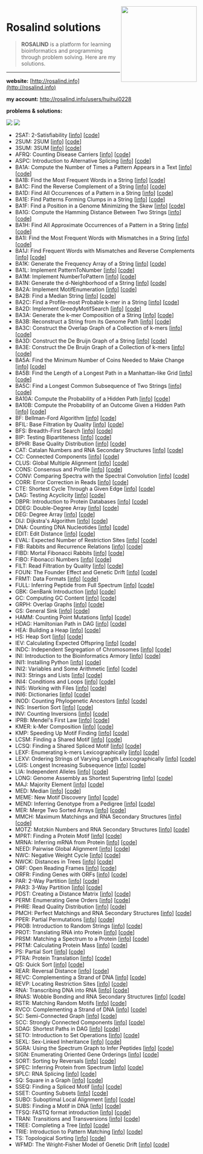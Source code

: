 <img src="http://rosalind.info/static/img/logo.png?v=1560257990"  width=200 align="right">

# Rosalind solutions


> **ROSALIND** is a platform for learning bioinformatics and programming through problem solving. Here are my solutions.
***
**website:** [http://rosalind.info](http://rosalind.info)

**my account:** http://rosalind.info/users/huihui0228

**problems & solutions:** 

<img src="https://img.shields.io/badge/language-python-blue.svg" style="zoom:100%;" /> <img src="https://img.shields.io/badge/counts-146-brightgreen.svg" style="zoom:100%;" />

* 2SAT: 2-Satisfiability [[info](http://rosalind.info/problems/2sat/)] [[code](https://github.com/zonghui0228/Rosalind-Solutions/blob/master/code/rosalind_2sat.py)]
* 2SUM: 2SUM [[info](http://rosalind.info/problems/2sum/)] [[code](https://github.com/zonghui0228/Rosalind-Solutions/blob/master/code/rosalind_2sum.py)]
* 3SUM: 3SUM [[info](http://rosalind.info/problems/3sum/)] [[code](https://github.com/zonghui0228/Rosalind-Solutions/blob/master/code/rosalind_3sum.py)]
* AFRQ: Counting Disease Carriers [[info](http://rosalind.info/problems/afrq/)] [[code](https://github.com/zonghui0228/Rosalind-Solutions/blob/master/code/rosalind_afrq.py)]
* ASPC: Introduction to Alternative Splicing [[info](http://rosalind.info/problems/aspc/)] [[code](https://github.com/zonghui0228/Rosalind-Solutions/blob/master/code/rosalind_aspc.py)]
* BA1A: Compute the Number of Times a Pattern Appears in a Text [[info](http://rosalind.info/problems/ba1a/)] [[code](https://github.com/zonghui0228/Rosalind-Solutions/blob/master/code/rosalind_ba1a.py)]
* BA1B: Find the Most Frequent Words in a String [[info](http://rosalind.info/problems/ba1b/)] [[code](https://github.com/zonghui0228/Rosalind-Solutions/blob/master/code/rosalind_ba1b.py)]
* BA1C: Find the Reverse Complement of a String [[info](http://rosalind.info/problems/ba1c/)] [[code](https://github.com/zonghui0228/Rosalind-Solutions/blob/master/code/rosalind_ba1c.py)]
* BA1D: Find All Occurrences of a Pattern in a String [[info](http://rosalind.info/problems/ba1d/)] [[code](https://github.com/zonghui0228/Rosalind-Solutions/blob/master/code/rosalind_ba1d.py)]
* BA1E: Find Patterns Forming Clumps in a String [[info](http://rosalind.info/problems/ba1e/)] [[code](https://github.com/zonghui0228/Rosalind-Solutions/blob/master/code/rosalind_ba1e.py)]
* BA1F: Find a Position in a Genome Minimizing the Skew [[info](http://rosalind.info/problems/ba1f/)] [[code](https://github.com/zonghui0228/Rosalind-Solutions/blob/master/code/rosalind_ba1f.py)]
* BA1G: Compute the Hamming Distance Between Two Strings [[info](http://rosalind.info/problems/ba1g/)] [[code](https://github.com/zonghui0228/Rosalind-Solutions/blob/master/code/rosalind_ba1g.py)]
* BA1H: Find All Approximate Occurrences of a Pattern in a String [[info](http://rosalind.info/problems/ba1h/)] [[code](https://github.com/zonghui0228/Rosalind-Solutions/blob/master/code/rosalind_ba1h.py)]
* BA1I: Find the Most Frequent Words with Mismatches in a String [[info](http://rosalind.info/problems/ba1i/)] [[code](https://github.com/zonghui0228/Rosalind-Solutions/blob/master/code/rosalind_ba1i.py)]
* BA1J: Find Frequent Words with Mismatches and Reverse Complements [[info](http://rosalind.info/problems/ba1j/)] [[code](https://github.com/zonghui0228/Rosalind-Solutions/blob/master/code/rosalind_ba1j.py)]
* BA1K: Generate the Frequency Array of a String [[info](http://rosalind.info/problems/ba1k/)] [[code](https://github.com/zonghui0228/Rosalind-Solutions/blob/master/code/rosalind_ba1k.py)]
* BA1L: Implement PatternToNumber [[info](http://rosalind.info/problems/ba1l/)] [[code](https://github.com/zonghui0228/Rosalind-Solutions/blob/master/code/rosalind_ba1l.py)]
* BA1M: Implement NumberToPattern [[info](http://rosalind.info/problems/ba1m/)] [[code](https://github.com/zonghui0228/Rosalind-Solutions/blob/master/code/rosalind_ba1m.py)]
* BA1N: Generate the d-Neighborhood of a String [[info](http://rosalind.info/problems/ba1n/)] [[code](https://github.com/zonghui0228/Rosalind-Solutions/blob/master/code/rosalind_ba1n.py)]
* BA2A: Implement MotifEnumeration [[info](http://rosalind.info/problems/ba2a/)] [[code](https://github.com/zonghui0228/Rosalind-Solutions/blob/master/code/rosalind_ba2a.py)]
* BA2B: Find a Median String [[info](http://rosalind.info/problems/ba2b/)] [[code](https://github.com/zonghui0228/Rosalind-Solutions/blob/master/code/rosalind_ba2b.py)]
* BA2C: Find a Profile-most Probable k-mer in a String [[info](http://rosalind.info/problems/ba2c/)] [[code](https://github.com/zonghui0228/Rosalind-Solutions/blob/master/code/rosalind_ba2c.py)]
* BA2D: Implement GreedyMotifSearch [[info](http://rosalind.info/problems/ba2d/)] [[code](https://github.com/zonghui0228/Rosalind-Solutions/blob/master/code/rosalind_ba2d.py)]
* BA3A: Generate the k-mer Composition of a String [[info](http://rosalind.info/problems/ba3a/)] [[code](https://github.com/zonghui0228/Rosalind-Solutions/blob/master/code/rosalind_ba3a.py)]
* BA3B: Reconstruct a String from its Genome Path [[info](http://rosalind.info/problems/ba3b/)] [[code](https://github.com/zonghui0228/Rosalind-Solutions/blob/master/code/rosalind_ba3b.py)]
* BA3C: Construct the Overlap Graph of a Collection of k-mers [[info](http://rosalind.info/problems/ba3c/)] [[code](https://github.com/zonghui0228/Rosalind-Solutions/blob/master/code/rosalind_ba3c.py)]
* BA3D: Construct the De Bruijn Graph of a String [[info](http://rosalind.info/problems/ba3d/)] [[code](https://github.com/zonghui0228/Rosalind-Solutions/blob/master/code/rosalind_ba3d.py)]
* BA3E: Construct the De Bruijn Graph of a Collection of k-mers [[info](http://rosalind.info/problems/ba3e/)] [[code](https://github.com/zonghui0228/Rosalind-Solutions/blob/master/code/rosalind_ba3e.py)]
* BA5A: Find the Minimum Number of Coins Needed to Make Change [[info](http://rosalind.info/problems/ba5a/)] [[code](https://github.com/zonghui0228/Rosalind-Solutions/blob/master/code/rosalind_ba5a.py)]
* BA5B: Find the Length of a Longest Path in a Manhattan-like Grid [[info](http://rosalind.info/problems/ba5b/)] [[code](https://github.com/zonghui0228/Rosalind-Solutions/blob/master/code/rosalind_ba5b.py)]
* BA5C: Find a Longest Common Subsequence of Two Strings [[info](http://rosalind.info/problems/ba5c/)] [[code](https://github.com/zonghui0228/Rosalind-Solutions/blob/master/code/rosalind_ba5c.py)]
* BA10A: Compute the Probability of a Hidden Path [[info](http://rosalind.info/problems/ba10a/)] [[code](https://github.com/zonghui0228/Rosalind-Solutions/blob/master/code/rosalind_ba10a.py)]
* BA10B: Compute the Probability of an Outcome Given a Hidden Path [[info](http://rosalind.info/problems/ba10b/)] [[code](https://github.com/zonghui0228/Rosalind-Solutions/blob/master/code/rosalind_ba10b.py)]
* BF: Bellman-Ford Algorithm [[info](http://rosalind.info/problems/bf/)] [[code](https://github.com/zonghui0228/Rosalind-Solutions/blob/master/code/rosalind_bf.py)]
* BFIL: Base Filtration by Quality [[info](http://rosalind.info/problems/bfil/)] [[code](https://github.com/zonghui0228/Rosalind-Solutions/blob/master/code/rosalind_bfil.py)]
* BFS: Breadth-First Search [[info](http://rosalind.info/problems/bfs/)] [[code](https://github.com/zonghui0228/Rosalind-Solutions/blob/master/code/rosalind_bfs.py)]
* BIP: Testing Bipartiteness [[info](http://rosalind.info/problems/bip/)] [[code](https://github.com/zonghui0228/Rosalind-Solutions/blob/master/code/rosalind_bip.py)]
* BPHR: Base Quality Distribution [[info](http://rosalind.info/problems/bphr/)] [[code](https://github.com/zonghui0228/Rosalind-Solutions/blob/master/code/rosalind_bphr.py)]
* CAT: Catalan Numbers and RNA Secondary Structures [[info](http://rosalind.info/problems/cat/)] [[code](https://github.com/zonghui0228/Rosalind-Solutions/blob/master/code/rosalind_cat.py)]
* CC: Connected Components [[info](http://rosalind.info/problems/cc/)] [[code](https://github.com/zonghui0228/Rosalind-Solutions/blob/master/code/rosalind_cc.py)]
* CLUS: Global Multiple Alignment [[info](http://rosalind.info/problems/clus/)] [[code](https://github.com/zonghui0228/Rosalind-Solutions/blob/master/code/rosalind_clus.py)]
* CONS: Consensus and Profile [[info](http://rosalind.info/problems/cons/)] [[code](https://github.com/zonghui0228/Rosalind-Solutions/blob/master/code/rosalind_cons.py)]
* CONV: Comparing Spectra with the Spectral Convolution [[info](http://rosalind.info/problems/conv/)] [[code](https://github.com/zonghui0228/Rosalind-Solutions/blob/master/code/rosalind_conv.py)]
* CORR: Error Correction in Reads [[info](http://rosalind.info/problems/corr/)] [[code](https://github.com/zonghui0228/Rosalind-Solutions/blob/master/code/rosalind_corr.py)]
* CTE: Shortest Cycle Through a Given Edge [[info](http://rosalind.info/problems/cte/)] [[code](https://github.com/zonghui0228/Rosalind-Solutions/blob/master/code/rosalind_cte.py)]
* DAG: Testing Acyclicity [[info](http://rosalind.info/problems/dag/)] [[code](https://github.com/zonghui0228/Rosalind-Solutions/blob/master/code/rosalind_dag.py)]
* DBPR: Introduction to Protein Databases [[info](http://rosalind.info/problems/dbpr/)] [[code](https://github.com/zonghui0228/Rosalind-Solutions/blob/master/code/rosalind_dbpr.py)]
* DDEG: Double-Degree Array [[info](http://rosalind.info/problems/ddeg/)] [[code](https://github.com/zonghui0228/Rosalind-Solutions/blob/master/code/rosalind_ddeg.py)]
* DEG: Degree Array [[info](http://rosalind.info/problems/deg/)] [[code](https://github.com/zonghui0228/Rosalind-Solutions/blob/master/code/rosalind_deg.py)]
* DIJ: Dijkstra's Algorithm [[info](http://rosalind.info/problems/dij/)] [[code](https://github.com/zonghui0228/Rosalind-Solutions/blob/master/code/rosalind_dij.py)]
* DNA: Counting DNA Nucleotides [[info](http://rosalind.info/problems/dna/)] [[code](https://github.com/zonghui0228/Rosalind-Solutions/blob/master/code/rosalind_dna.py)]
* EDIT: Edit Distance [[info](http://rosalind.info/problems/edit/)] [[code](https://github.com/zonghui0228/Rosalind-Solutions/blob/master/code/rosalind_edit.py)]
* EVAL: Expected Number of Restriction Sites [[info](http://rosalind.info/problems/eval/)] [[code](https://github.com/zonghui0228/Rosalind-Solutions/blob/master/code/rosalind_eval.py)]
* FIB: Rabbits and Recurrence Relations [[info](http://rosalind.info/problems/fib/)] [[code](https://github.com/zonghui0228/Rosalind-Solutions/blob/master/code/rosalind_fib.py)]
* FIBD: Mortal Fibonacci Rabbits [[info](http://rosalind.info/problems/fibd/)] [[code](https://github.com/zonghui0228/Rosalind-Solutions/blob/master/code/rosalind_fibd.py)]
* FIBO: Fibonacci Numbers [[info](http://rosalind.info/problems/fibo/)] [[code](https://github.com/zonghui0228/Rosalind-Solutions/blob/master/code/rosalind_fibo.py)]
* FILT: Read Filtration by Quality [[info](http://rosalind.info/problems/filt/)] [[code](https://github.com/zonghui0228/Rosalind-Solutions/blob/master/code/rosalind_filt.py)]
* FOUN: The Founder Effect and Genetic Drift [[info](http://rosalind.info/problems/foun/)] [[code](https://github.com/zonghui0228/Rosalind-Solutions/blob/master/code/rosalind_foun.py)]
* FRMT: Data Formats [[info](http://rosalind.info/problems/frmt/)] [[code](https://github.com/zonghui0228/Rosalind-Solutions/blob/master/code/rosalind_frmt.py)]
* FULL: Inferring Peptide from Full Spectrum [[info](http://rosalind.info/problems/full/)] [[code](https://github.com/zonghui0228/Rosalind-Solutions/blob/master/code/rosalind_full.py)]
* GBK: GenBank Introduction [[info](http://rosalind.info/problems/gbk/)] [[code](https://github.com/zonghui0228/Rosalind-Solutions/blob/master/code/rosalind_gbk.py)]
* GC: Computing GC Content [[info](http://rosalind.info/problems/gc/)] [[code](https://github.com/zonghui0228/Rosalind-Solutions/blob/master/code/rosalind_gc.py)]
* GRPH: Overlap Graphs [[info](http://rosalind.info/problems/grph/)] [[code](https://github.com/zonghui0228/Rosalind-Solutions/blob/master/code/rosalind_grph.py)]
* GS: General Sink [[info](http://rosalind.info/problems/gs/)] [[code](https://github.com/zonghui0228/Rosalind-Solutions/blob/master/code/rosalind_gs.py)]
* HAMM: Counting Point Mutations [[info](http://rosalind.info/problems/hamm/)] [[code](https://github.com/zonghui0228/Rosalind-Solutions/blob/master/code/rosalind_hamm.py)]
* HDAG: Hamiltonian Path in DAG [[info](http://rosalind.info/problems/hdag/)] [[code](https://github.com/zonghui0228/Rosalind-Solutions/blob/master/code/rosalind_hdag.py)]
* HEA: Building a Heap [[info](http://rosalind.info/problems/hea/)] [[code](https://github.com/zonghui0228/Rosalind-Solutions/blob/master/code/rosalind_hea.py)]
* HS: Heap Sort [[info](http://rosalind.info/problems/hs/)] [[code](https://github.com/zonghui0228/Rosalind-Solutions/blob/master/code/rosalind_hs.py)]
* IEV: Calculating Expected Offspring [[info](http://rosalind.info/problems/iev/)] [[code](https://github.com/zonghui0228/Rosalind-Solutions/blob/master/code/rosalind_iev.py)]
* INDC: Independent Segregation of Chromosomes [[info](http://rosalind.info/problems/indc/)] [[code](https://github.com/zonghui0228/Rosalind-Solutions/blob/master/code/rosalind_indc.py)]
* INI: Introduction to the Bioinformatics Armory [[info](http://rosalind.info/problems/ini/)] [[code](https://github.com/zonghui0228/Rosalind-Solutions/blob/master/code/rosalind_ini.py)]
* INI1: Installing Python [[info](http://rosalind.info/problems/ini1/)] [[code](https://github.com/zonghui0228/Rosalind-Solutions/blob/master/code/rosalind_ini1.py)]
* INI2: Variables and Some Arithmetic [[info](http://rosalind.info/problems/ini2/)] [[code](https://github.com/zonghui0228/Rosalind-Solutions/blob/master/code/rosalind_ini2.py)]
* INI3: Strings and Lists [[info](http://rosalind.info/problems/ini3/)] [[code](https://github.com/zonghui0228/Rosalind-Solutions/blob/master/code/rosalind_ini3.py)]
* INI4: Conditions and Loops [[info](http://rosalind.info/problems/ini4/)] [[code](https://github.com/zonghui0228/Rosalind-Solutions/blob/master/code/rosalind_ini4.py)]
* INI5: Working with Files [[info](http://rosalind.info/problems/ini5/)] [[code](https://github.com/zonghui0228/Rosalind-Solutions/blob/master/code/rosalind_ini5.py)]
* INI6: Dictionaries [[info](http://rosalind.info/problems/ini6/)] [[code](https://github.com/zonghui0228/Rosalind-Solutions/blob/master/code/rosalind_ini6.py)]
* INOD: Counting Phylogenetic Ancestors [[info](http://rosalind.info/problems/inod/)] [[code](https://github.com/zonghui0228/Rosalind-Solutions/blob/master/code/rosalind_inod.py)]
* INS: Insertion Sort [[info](http://rosalind.info/problems/ins/)] [[code](https://github.com/zonghui0228/Rosalind-Solutions/blob/master/code/rosalind_ins.py)]
* INV: Counting Inversions [[info](http://rosalind.info/problems/inv/)] [[code](https://github.com/zonghui0228/Rosalind-Solutions/blob/master/code/rosalind_inv.py)]
* IPRB: Mendel's First Law [[info](http://rosalind.info/problems/iprb/)] [[code](https://github.com/zonghui0228/Rosalind-Solutions/blob/master/code/rosalind_iprb.py)]
* KMER: k-Mer Composition [[info](http://rosalind.info/problems/kmer/)] [[code](https://github.com/zonghui0228/Rosalind-Solutions/blob/master/code/rosalind_kmer.py)]
* KMP: Speeding Up Motif Finding [[info](http://rosalind.info/problems/kmp/)] [[code](https://github.com/zonghui0228/Rosalind-Solutions/blob/master/code/rosalind_kmp.py)]
* LCSM: Finding a Shared Motif [[info](http://rosalind.info/problems/lcsm/)] [[code](https://github.com/zonghui0228/Rosalind-Solutions/blob/master/code/rosalind_lcsm.py)]
* LCSQ: Finding a Shared Spliced Motif [[info](http://rosalind.info/problems/lcsq/)] [[code](https://github.com/zonghui0228/Rosalind-Solutions/blob/master/code/rosalind_lcsq.py)]
* LEXF: Enumerating k-mers Lexicographically [[info](http://rosalind.info/problems/lexf/)] [[code](https://github.com/zonghui0228/Rosalind-Solutions/blob/master/code/rosalind_lexf.py)]
* LEXV: Ordering Strings of Varying Length Lexicographically [[info](http://rosalind.info/problems/lexv/)] [[code](https://github.com/zonghui0228/Rosalind-Solutions/blob/master/code/rosalind_lexv.py)]
* LGIS: Longest Increasing Subsequence [[info](http://rosalind.info/problems/lgis/)] [[code](https://github.com/zonghui0228/Rosalind-Solutions/blob/master/code/rosalind_lgis.py)]
* LIA: Independent Alleles [[info](http://rosalind.info/problems/lia/)] [[code](https://github.com/zonghui0228/Rosalind-Solutions/blob/master/code/rosalind_lia.py)]
* LONG: Genome Assembly as Shortest Superstring [[info](http://rosalind.info/problems/long/)] [[code](https://github.com/zonghui0228/Rosalind-Solutions/blob/master/code/rosalind_long.py)]
* MAJ: Majority Element [[info](http://rosalind.info/problems/maj/)] [[code](https://github.com/zonghui0228/Rosalind-Solutions/blob/master/code/rosalind_maj.py)]
* MED: Median [[info](http://rosalind.info/problems/med/)] [[code](https://github.com/zonghui0228/Rosalind-Solutions/blob/master/code/rosalind_med.py)]
* MEME: New Motif Discovery [[info](http://rosalind.info/problems/meme/)] [[code](https://github.com/zonghui0228/Rosalind-Solutions/blob/master/code/rosalind_meme.py)]
* MEND: Inferring Genotype from a Pedigree [[info](http://rosalind.info/problems/mend/)] [[code](https://github.com/zonghui0228/Rosalind-Solutions/blob/master/code/rosalind_mend.py)]
* MER: Merge Two Sorted Arrays [[info](http://rosalind.info/problems/mer/)] [[code](https://github.com/zonghui0228/Rosalind-Solutions/blob/master/code/rosalind_mer.py)]
* MMCH: Maximum Matchings and RNA Secondary Structures [[info](http://rosalind.info/problems/mmch/)] [[code](https://github.com/zonghui0228/Rosalind-Solutions/blob/master/code/rosalind_mmch.py)]
* MOTZ: Motzkin Numbers and RNA Secondary Structures [[info](http://rosalind.info/problems/motz/)] [[code](https://github.com/zonghui0228/Rosalind-Solutions/blob/master/code/rosalind_motz.py)]
* MPRT: Finding a Protein Motif [[info](http://rosalind.info/problems/mprt/)] [[code](https://github.com/zonghui0228/Rosalind-Solutions/blob/master/code/rosalind_mprt.py)]
* MRNA: Inferring mRNA from Protein [[info](http://rosalind.info/problems/mrna/)] [[code](https://github.com/zonghui0228/Rosalind-Solutions/blob/master/code/rosalind_mrna.py)]
* NEED: Pairwise Global Alignment [[info](http://rosalind.info/problems/need/)] [[code](https://github.com/zonghui0228/Rosalind-Solutions/blob/master/code/rosalind_need.py)]
* NWC: Negative Weight Cycle [[info](http://rosalind.info/problems/nwc/)] [[code](https://github.com/zonghui0228/Rosalind-Solutions/blob/master/code/rosalind_nwc.py)]
* NWCK: Distances in Trees [[info](http://rosalind.info/problems/nwck/)] [[code](https://github.com/zonghui0228/Rosalind-Solutions/blob/master/code/rosalind_nwck.py)]
* ORF: Open Reading Frames [[info](http://rosalind.info/problems/orf/)] [[code](https://github.com/zonghui0228/Rosalind-Solutions/blob/master/code/rosalind_orf.py)]
* ORFR: Finding Genes with ORFs [[info](http://rosalind.info/problems/orfr/)] [[code](https://github.com/zonghui0228/Rosalind-Solutions/blob/master/code/rosalind_orfr.py)]
* PAR: 2-Way Partition [[info](http://rosalind.info/problems/par/)] [[code](https://github.com/zonghui0228/Rosalind-Solutions/blob/master/code/rosalind_par.py)]
* PAR3: 3-Way Partition [[info](http://rosalind.info/problems/par3/)] [[code](https://github.com/zonghui0228/Rosalind-Solutions/blob/master/code/rosalind_par3.py)]
* PDST: Creating a Distance Matrix [[info](http://rosalind.info/problems/pdst/)] [[code](https://github.com/zonghui0228/Rosalind-Solutions/blob/master/code/rosalind_pdst.py)]
* PERM: Enumerating Gene Orders [[info](http://rosalind.info/problems/perm/)] [[code](https://github.com/zonghui0228/Rosalind-Solutions/blob/master/code/rosalind_perm.py)]
* PHRE: Read Quality Distribution [[info](http://rosalind.info/problems/phre/)] [[code](https://github.com/zonghui0228/Rosalind-Solutions/blob/master/code/rosalind_phre.py)]
* PMCH: Perfect Matchings and RNA Secondary Structures [[info](http://rosalind.info/problems/pmch/)] [[code](https://github.com/zonghui0228/Rosalind-Solutions/blob/master/code/rosalind_pmch.py)]
* PPER: Partial Permutations [[info](http://rosalind.info/problems/pper/)] [[code](https://github.com/zonghui0228/Rosalind-Solutions/blob/master/code/rosalind_pper.py)]
* PROB: Introduction to Random Strings [[info](http://rosalind.info/problems/prob/)] [[code](https://github.com/zonghui0228/Rosalind-Solutions/blob/master/code/rosalind_prob.py)]
* PROT: Translating RNA into Protein [[info](http://rosalind.info/problems/prot/)] [[code](https://github.com/zonghui0228/Rosalind-Solutions/blob/master/code/rosalind_prot.py)]
* PRSM: Matching a Spectrum to a Protein [[info](http://rosalind.info/problems/prsm/)] [[code](https://github.com/zonghui0228/Rosalind-Solutions/blob/master/code/rosalind_prsm.py)]
* PRTM: Calculating Protein Mass [[info](http://rosalind.info/problems/prtm/)] [[code](https://github.com/zonghui0228/Rosalind-Solutions/blob/master/code/rosalind_prtm.py)]
* PS: Partial Sort [[info](http://rosalind.info/problems/ps/)] [[code](https://github.com/zonghui0228/Rosalind-Solutions/blob/master/code/rosalind_ps.py)]
* PTRA: Protein Translation [[info](http://rosalind.info/problems/ptra/)] [[code](https://github.com/zonghui0228/Rosalind-Solutions/blob/master/code/rosalind_ptra.py)]
* QS: Quick Sort [[info](http://rosalind.info/problems/qs/)] [[code](https://github.com/zonghui0228/Rosalind-Solutions/blob/master/code/rosalind_qs.py)]
* REAR: Reversal Distance [[info](http://rosalind.info/problems/rear/)] [[code](https://github.com/zonghui0228/Rosalind-Solutions/blob/master/code/rosalind_rear.py)]
* REVC: Complementing a Strand of DNA [[info](http://rosalind.info/problems/revc/)] [[code](https://github.com/zonghui0228/Rosalind-Solutions/blob/master/code/rosalind_revc.py)]
* REVP: Locating Restriction Sites [[info](http://rosalind.info/problems/revp/)] [[code](https://github.com/zonghui0228/Rosalind-Solutions/blob/master/code/rosalind_revp.py)]
* RNA: Transcribing DNA into RNA [[info](http://rosalind.info/problems/rna/)] [[code](https://github.com/zonghui0228/Rosalind-Solutions/blob/master/code/rosalind_rna.py)]
* RNAS: Wobble Bonding and RNA Secondary Structures [[info](http://rosalind.info/problems/rnas/)] [[code](https://github.com/zonghui0228/Rosalind-Solutions/blob/master/code/rosalind_rnas.py)]
* RSTR: Matching Random Motifs [[info](http://rosalind.info/problems/rstr/)] [[code](https://github.com/zonghui0228/Rosalind-Solutions/blob/master/code/rosalind_rstr.py)]
* RVCO: Complementing a Strand of DNA [[info](http://rosalind.info/problems/rvco/)] [[code](https://github.com/zonghui0228/Rosalind-Solutions/blob/master/code/rosalind_rvco.py)]
* SC: Semi-Connected Graph [[info](http://rosalind.info/problems/sc/)] [[code](https://github.com/zonghui0228/Rosalind-Solutions/blob/master/code/rosalind_sc.py)]
* SCC: Strongly Connected Components [[info](http://rosalind.info/problems/scc/)] [[code](https://github.com/zonghui0228/Rosalind-Solutions/blob/master/code/rosalind_scc.py)]
* SDAG: Shortest Paths in DAG [[info](http://rosalind.info/problems/sdag/)] [[code](https://github.com/zonghui0228/Rosalind-Solutions/blob/master/code/rosalind_sdag.py)]
* SETO: Introduction to Set Operations [[info](http://rosalind.info/problems/seto/)] [[code](https://github.com/zonghui0228/Rosalind-Solutions/blob/master/code/rosalind_seto.py)]
* SEXL: Sex-Linked Inheritance [[info](http://rosalind.info/problems/sexl/)] [[code](https://github.com/zonghui0228/Rosalind-Solutions/blob/master/code/rosalind_sexl.py)]
* SGRA: Using the Spectrum Graph to Infer Peptides [[info](http://rosalind.info/problems/sgra/)] [[code](https://github.com/zonghui0228/Rosalind-Solutions/blob/master/code/rosalind_sgra.py)]
* SIGN: Enumerating Oriented Gene Orderings [[info](http://rosalind.info/problems/sign/)] [[code](https://github.com/zonghui0228/Rosalind-Solutions/blob/master/code/rosalind_sign.py)]
* SORT: Sorting by Reversals [[info](http://rosalind.info/problems/sort/)] [[code](https://github.com/zonghui0228/Rosalind-Solutions/blob/master/code/rosalind_sort.py)]
* SPEC: Inferring Protein from Spectrum [[info](http://rosalind.info/problems/spec/)] [[code](https://github.com/zonghui0228/Rosalind-Solutions/blob/master/code/rosalind_spec.py)]
* SPLC: RNA Splicing [[info](http://rosalind.info/problems/splc/)] [[code](https://github.com/zonghui0228/Rosalind-Solutions/blob/master/code/rosalind_splc.py)]
* SQ: Square in a Graph [[info](http://rosalind.info/problems/sq/)] [[code](https://github.com/zonghui0228/Rosalind-Solutions/blob/master/code/rosalind_sq.py)]
* SSEQ: Finding a Spliced Motif [[info](http://rosalind.info/problems/sseq/)] [[code](https://github.com/zonghui0228/Rosalind-Solutions/blob/master/code/rosalind_sseq.py)]
* SSET: Counting Subsets [[info](http://rosalind.info/problems/sset/)] [[code](https://github.com/zonghui0228/Rosalind-Solutions/blob/master/code/rosalind_sset.py)]
* SUBO:  Suboptimal Local Alignment [[info](http://rosalind.info/problems/subo/)] [[code](https://github.com/zonghui0228/Rosalind-Solutions/blob/master/code/rosalind_subo.py)]
* SUBS: Finding a Motif in DNA [[info](http://rosalind.info/problems/subs/)] [[code](https://github.com/zonghui0228/Rosalind-Solutions/blob/master/code/rosalind_subs.py)]
* TFSQ: FASTQ format introduction [[info](http://rosalind.info/problems/tfsq/)] [[code](https://github.com/zonghui0228/Rosalind-Solutions/blob/master/code/rosalind_tfsq.py)]
* TRAN: Transitions and Transversions [[info](http://rosalind.info/problems/tran/)] [[code](https://github.com/zonghui0228/Rosalind-Solutions/blob/master/code/rosalind_tran.py)]
* TREE: Completing a Tree [[info](http://rosalind.info/problems/tree/)] [[code](https://github.com/zonghui0228/Rosalind-Solutions/blob/master/code/rosalind_tree.py)]
* TRIE: Introduction to Pattern Matching [[info](http://rosalind.info/problems/trie/)] [[code](https://github.com/zonghui0228/Rosalind-Solutions/blob/master/code/rosalind_trie.py)]
* TS: Topological Sorting [[info](http://rosalind.info/problems/ts/)] [[code](https://github.com/zonghui0228/Rosalind-Solutions/blob/master/code/rosalind_ts.py)]
* WFMD: The Wright-Fisher Model of Genetic Drift [[info](http://rosalind.info/problems/wfmd/)] [[code](https://github.com/zonghui0228/Rosalind-Solutions/blob/master/code/rosalind_wfmd.py)]
